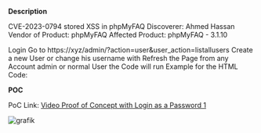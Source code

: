 **Description**

CVE-2023-0794 stored XSS in phpMyFAQ
Discoverer: Ahmed Hassan
Vendor of Product: phpMyFAQ
Affected Product: phpMyFAQ - 3.1.10

Login
Go to https://xyz/admin/?action=user&user_action=listallusers
Create a new User or change his username with <script>alert(‘1’)</script>
Refresh the Page from any Account admin or normal User the Code will run Example for the HTML Code: <script>alert(‘1’)</script>


**POC**

PoC Link: [Video Proof of Concept with Login as a Password 1 ](https://mega.nz/file/PE80HAJJ#1RBZfCShlrMWwXRbBJmSrgtrhvMJjeD8Dzg3GesZre4)

![grafik](https://github.com/ahmedvienna/Vulnerabilities/assets/80028768/91eebd73-de73-40e2-bead-626858691301)

